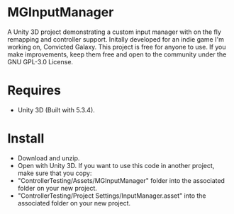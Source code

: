 # MGInputManager
A Unity 3D project demonstrating a custom input manager with on the fly remapping and controller support. Initally developed for an indie game I'm working on, Convicted Galaxy. This project is free for anyone to use. If you make improvements, keep them free and open to the community under the GNU GPL-3.0 License.

# Requires
- Unity 3D (Built with 5.3.4).

# Install
- Download and unzip.
- Open with Unity 3D.
If you want to use this code in another project, make sure that you copy:
- "ControllerTesting/Assets/MGInputManager" folder into the associated folder on your new project.
- "ControllerTesting/Project Settings/InputManager.asset" into the associated folder on your new project.
